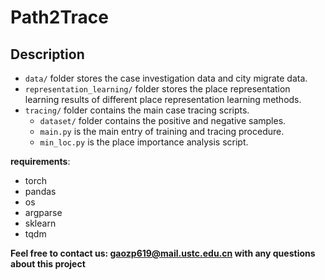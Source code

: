# Path2Trace

## Description

- ```data/``` folder stores the case investigation data and city migrate data.
- ```representation_learning/``` folder stores the place representation learning results of different place representation learning methods.
- ```tracing/``` folder contains the main case tracing scripts.  
  - ```dataset/``` folder contains the positive and negative samples.
  - ```main.py``` is the main entry of training and tracing procedure.
  - ```min_loc.py``` is the place importance analysis script.

**requirements**:

- torch
- pandas
- os
- argparse
- sklearn
- tqdm

**Feel free to contact us: gaozp619@mail.ustc.edu.cn with any questions about this project**